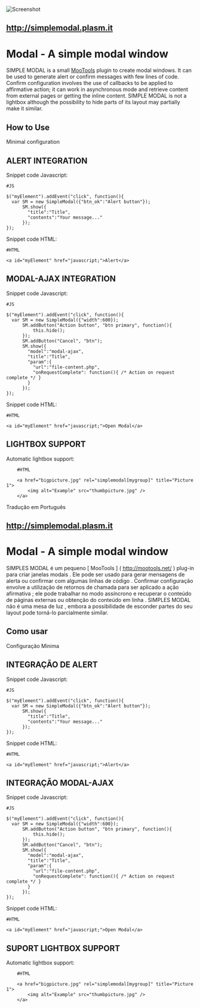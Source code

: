 ![Screenshot](https://raw.github.com/plasm/simplemodal/master/logotipo.png)

http://simplemodal.plasm.it
---------------------------
Modal - A simple modal window
===========================================
SIMPLE MODAL is a small [MooTools](http://mootools.net/) plugin to create modal windows.
It can be used to generate alert or confirm messages with few lines of code. Confirm configuration involves the use of callbacks to be applied to affirmative action; it can work in asynchronous mode and retrieve content from external pages or getting the inline content.
SIMPLE MODAL is not a lightbox although the possibility to hide parts of its layout may partially make it similar.

How to Use
----------

Minimal configuration


ALERT INTEGRATION 
-----------------
Snippet code Javascript:

	#JS
	
	$("myElement").addEvent("click", function(){
	  var SM = new SimpleModal({"btn_ok":"Alert button"});
	      SM.show({
	        "title":"Title",
	        "contents":"Your message..."
	      });
	});

Snippet code HTML:

	#HTML
	
	<a id="myElement" href="javascript;">Alert</a>


MODAL-AJAX INTEGRATION
----------------------
Snippet code Javascript:

	#JS

	$("myElement").addEvent("click", function(){
	  var SM = new SimpleModal({"width":600});
	      SM.addButton("Action button", "btn primary", function(){
	          this.hide();
	      });
	      SM.addButton("Cancel", "btn");
	      SM.show({
	        "model":"modal-ajax",
	        "title":"Title",
	        "param":{
	          "url":"file-content.php",
	          "onRequestComplete": function(){ /* Action on request complete */ }
	        }
	      });
	});

Snippet code HTML:

	#HTML

	<a id="myElement" href="javascript;">Open Modal</a>


LIGHTBOX SUPPORT
----------------
Automatic lightbox support:

	 	#HTML
	 	
	 	<a href="bigpicture.jpg" rel="simplemodal[mygroup]" title="Picture 1">
	 		<img alt="Example" src="thumbpicture.jpg" />
	 	</a>
	 	
Tradução em Português

http://simplemodal.plasm.it
---------------------------
Modal - A simple modal window
===========================================
SIMPLES MODAL é um pequeno [ MooTools ] ( http://mootools.net/ ) plug-in para criar janelas modais .
Ele pode ser usado para gerar mensagens de alerta ou confirmar com algumas linhas de código . Confirmar configuração envolve a utilização de retornos de chamada para ser aplicado a ação afirmativa ; ele pode trabalhar no modo assíncrono e recuperar o conteúdo de páginas externas ou obtenção do conteúdo em linha .
SIMPLES MODAL não é uma mesa de luz , embora a possibilidade de esconder partes do seu layout pode torná-lo parcialmente similar.

Como usar
----------

Configuração Minima


INTEGRAÇÃO DE ALERT
-----------------
Snippet code Javascript:

	#JS
	
	$("myElement").addEvent("click", function(){
	  var SM = new SimpleModal({"btn_ok":"Alert button"});
	      SM.show({
	        "title":"Title",
	        "contents":"Your message..."
	      });
	});

Snippet code HTML:

	#HTML
	
	<a id="myElement" href="javascript;">Alert</a>


INTEGRAÇÃO MODAL-AJAX
----------------------
Snippet code Javascript:

	#JS

	$("myElement").addEvent("click", function(){
	  var SM = new SimpleModal({"width":600});
	      SM.addButton("Action button", "btn primary", function(){
	          this.hide();
	      });
	      SM.addButton("Cancel", "btn");
	      SM.show({
	        "model":"modal-ajax",
	        "title":"Title",
	        "param":{
	          "url":"file-content.php",
	          "onRequestComplete": function(){ /* Action on request complete */ }
	        }
	      });
	});

Snippet code HTML:

	#HTML

	<a id="myElement" href="javascript;">Open Modal</a>


SUPORT LIGHTBOX SUPPORT
----------------
Automatic lightbox support:

	 	#HTML
	 	
	 	<a href="bigpicture.jpg" rel="simplemodal[mygroup]" title="Picture 1">
	 		<img alt="Example" src="thumbpicture.jpg" />
	 	</a>